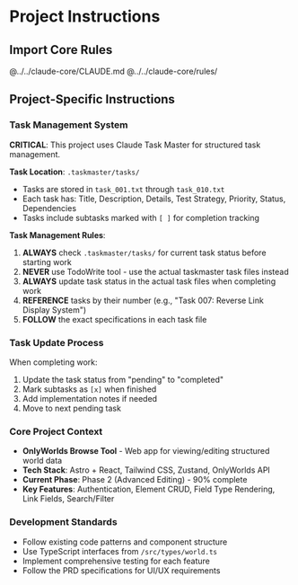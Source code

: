 # Project Instructions

## Import Core Rules
@../../claude-core/CLAUDE.md
@../../claude-core/rules/

## Project-Specific Instructions

### Task Management System
**CRITICAL**: This project uses Claude Task Master for structured task management.

**Task Location**: `.taskmaster/tasks/`
- Tasks are stored in `task_001.txt` through `task_010.txt`
- Each task has: Title, Description, Details, Test Strategy, Priority, Status, Dependencies
- Tasks include subtasks marked with `[ ]` for completion tracking

**Task Management Rules**:
1. **ALWAYS** check `.taskmaster/tasks/` for current task status before starting work
2. **NEVER** use TodoWrite tool - use the actual taskmaster task files instead
3. **ALWAYS** update task status in the actual task files when completing work
4. **REFERENCE** tasks by their number (e.g., "Task 007: Reverse Link Display System")
5. **FOLLOW** the exact specifications in each task file


### Task Update Process
When completing work:
1. Update the task status from "pending" to "completed"
2. Mark subtasks as `[x]` when finished
3. Add implementation notes if needed
4. Move to next pending task

### Core Project Context
- **OnlyWorlds Browse Tool** - Web app for viewing/editing structured world data
- **Tech Stack**: Astro + React, Tailwind CSS, Zustand, OnlyWorlds API
- **Current Phase**: Phase 2 (Advanced Editing) - 90% complete
- **Key Features**: Authentication, Element CRUD, Field Type Rendering, Link Fields, Search/Filter

### Development Standards
- Follow existing code patterns and component structure
- Use TypeScript interfaces from `/src/types/world.ts`
- Implement comprehensive testing for each feature
- Follow the PRD specifications for UI/UX requirements
